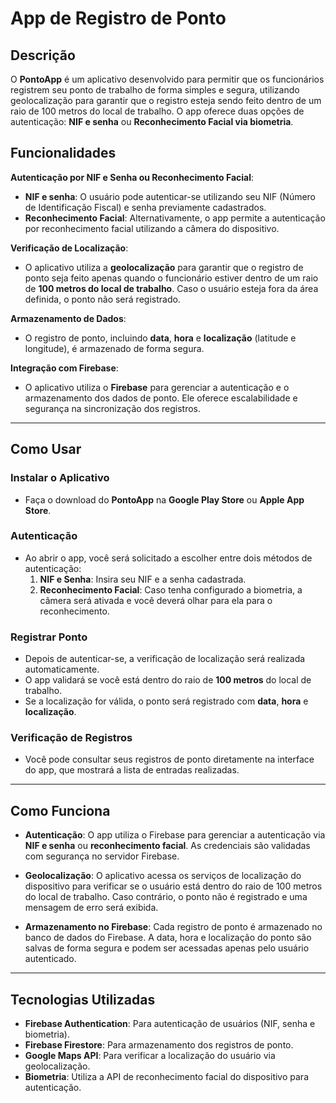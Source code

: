 # App de Registro de Ponto

## Descrição

O **PontoApp** é um aplicativo desenvolvido para permitir que os funcionários registrem seu ponto de trabalho de forma simples e segura, utilizando geolocalização para garantir que o registro esteja sendo feito dentro de um raio de 100 metros do local de trabalho. O app oferece duas opções de autenticação: **NIF e senha** ou **Reconhecimento Facial via biometria**.

## Funcionalidades

**Autenticação por NIF e Senha ou Reconhecimento Facial**:
   - **NIF e senha**: O usuário pode autenticar-se utilizando seu NIF (Número de Identificação Fiscal) e senha previamente cadastrados.
   - **Reconhecimento Facial**: Alternativamente, o app permite a autenticação por reconhecimento facial utilizando a câmera do dispositivo.
   
**Verificação de Localização**:
   - O aplicativo utiliza a **geolocalização** para garantir que o registro de ponto seja feito apenas quando o funcionário estiver dentro de um raio de **100 metros do local de trabalho**. Caso o usuário esteja fora da área definida, o ponto não será registrado.

**Armazenamento de Dados**:
   - O registro de ponto, incluindo **data**, **hora** e **localização** (latitude e longitude), é armazenado de forma segura.
   
**Integração com Firebase**:
   - O aplicativo utiliza o **Firebase** para gerenciar a autenticação e o armazenamento dos dados de ponto. Ele oferece escalabilidade e segurança na sincronização dos registros.

---

## Como Usar

### **Instalar o Aplicativo**
   - Faça o download do **PontoApp** na **Google Play Store** ou **Apple App Store**.
   
### **Autenticação**
   - Ao abrir o app, você será solicitado a escolher entre dois métodos de autenticação:
     1. **NIF e Senha**: Insira seu NIF e a senha cadastrada. 
     2. **Reconhecimento Facial**: Caso tenha configurado a biometria, a câmera será ativada e você deverá olhar para ela para o reconhecimento.
     
### **Registrar Ponto**
   - Depois de autenticar-se, a verificação de localização será realizada automaticamente.
   - O app validará se você está dentro do raio de **100 metros** do local de trabalho.
   - Se a localização for válida, o ponto será registrado com **data**, **hora** e **localização**.
   
### **Verificação de Registros**
   - Você pode consultar seus registros de ponto diretamente na interface do app, que mostrará a lista de entradas realizadas.

---

## Como Funciona

- **Autenticação**: O app utiliza o Firebase para gerenciar a autenticação via **NIF e senha** ou **reconhecimento facial**. As credenciais são validadas com segurança no servidor Firebase.
  
- **Geolocalização**: O aplicativo acessa os serviços de localização do dispositivo para verificar se o usuário está dentro do raio de 100 metros do local de trabalho. Caso contrário, o ponto não é registrado e uma mensagem de erro será exibida.

- **Armazenamento no Firebase**: Cada registro de ponto é armazenado no banco de dados do Firebase. A data, hora e localização do ponto são salvas de forma segura e podem ser acessadas apenas pelo usuário autenticado.

---

## Tecnologias Utilizadas

- **Firebase Authentication**: Para autenticação de usuários (NIF, senha e biometria).
- **Firebase Firestore**: Para armazenamento dos registros de ponto.
- **Google Maps API**: Para verificar a localização do usuário via geolocalização.
- **Biometria**: Utiliza a API de reconhecimento facial do dispositivo para autenticação.

